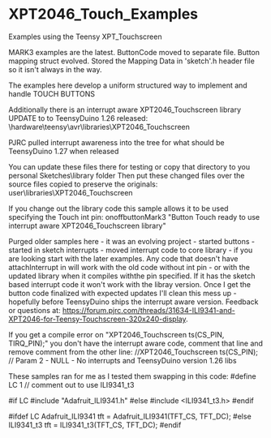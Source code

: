 # XPT2046_Touch_Examples
Examples using the Teensy XPT_Touchscreen

MARK3 examples are the latest.  ButtonCode moved to separate file.  Button mapping struct evolved. Stored the Mapping Data in 'sketch'.h header file so it isn't always in the way.

The examples here develop a uniform structured way to implement and handle TOUCH BUTTONS

Additionally there is an interrupt aware XPT2046_Touchscreen library UPDATE to to TeensyDuino 1.26 released:
  \hardware\teensy\avr\libraries\XPT2046_Touchscreen

PJRC pulled interrupt awareness into the tree for what should be TeensyDuino 1.27 when released

You can update these files there for testing or copy that directory to you personal Sketches\library folder
Then put these changed files over the source files copied to preserve the originals:
  user\libraries\XPT2046_Touchscreen
  
  If you change out the library code this sample allows it to be used specifying the Touch int pin:
  onoffbuttonMark3  "Button Touch ready to use interrupt aware XPT2046_Touchscreen library"

Purged older samples here - it was an evolving project - started buttons - started in sketch interrupts - moved interrupt code to core library - if you are looking start with the later examples. Any code that doesn't have attachInterrupt in will work with the old code without int pin - or with the updated library when it compiles withthe pin specified. If it has the sketch based interrupt code it won't work with the libray version. Once I get the button code finalized with expected updates I'll clean this mess up - hopefully before TeensyDuino ships the interrupt aware version. Feedback or questions at: https://forum.pjrc.com/threads/31634-ILI9341-and-XPT2046-for-Teensy-Touchscreen-320x240-display.

If you get a compile error on "XPT2046_Touchscreen ts(CS_PIN, TIRQ_PIN);" you don't have the interrupt aware code, comment that line and remove comment from the other line: //XPT2046_Touchscreen ts(CS_PIN);  // Param 2 - NULL - No interrupts and TeensyDuino version 1.26 libs

These samples ran for me as I tested them swapping in this code:
#define LC 1 // comment out to use ILI9341_t3

#if LC
#include "Adafruit_ILI9341.h"
#else
#include <ILI9341_t3.h>
#endif

#ifdef LC
Adafruit_ILI9341 tft = Adafruit_ILI9341(TFT_CS, TFT_DC);
#else
ILI9341_t3 tft = ILI9341_t3(TFT_CS, TFT_DC);
#endif
